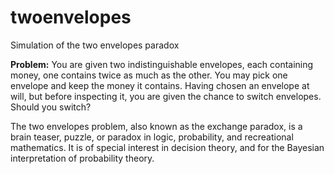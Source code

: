 # twoenvelopes
Simulation of the two envelopes paradox

<b>Problem:</b> You are given two indistinguishable envelopes, each containing money, one contains twice as much as the other. You may pick one envelope and keep the money it contains. Having chosen an envelope at will, but before inspecting it, you are given the chance to switch envelopes. Should you switch?

The two envelopes problem, also known as the exchange paradox, is a brain teaser, puzzle, or paradox in logic, probability, and recreational mathematics. It is of special interest in decision theory, and for the Bayesian interpretation of probability theory. 
